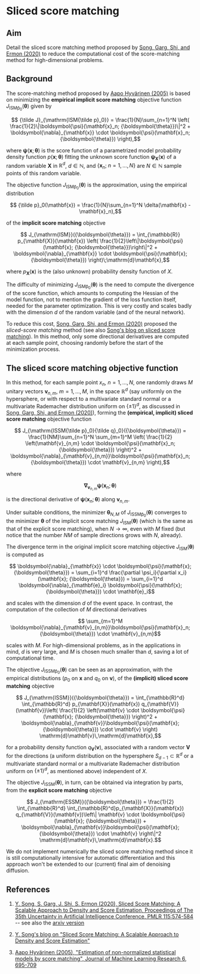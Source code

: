 # Sliced score matching

## Aim

Detail the sliced score matching method proposed by [Song, Garg, Shi, and Ermon (2020)](https://proceedings.mlr.press/v115/song20a.html) to reduce the computational cost of the score-matching method for high-dimensional problems.

## Background

The score-matching method proposed by [Aapo Hyvärinen (2005)](https://jmlr.org/papers/v6/hyvarinen05a.html) is based on minimizing the **empirical implicit score matching** objective function $J_{\mathrm{ISM{\tilde p}_0}}({\boldsymbol{\theta}})$ given by
```math
    {\tilde J}_{\mathrm{ISM{\tilde p}_0}} = \frac{1}{N}\sum_{n=1}^N \left( \frac{1}{2}\|\boldsymbol{\psi}(\mathbf{x}_n; {\boldsymbol{\theta}})\|^2 + \boldsymbol{\nabla}_{\mathbf{x}} \cdot \boldsymbol{\psi}(\mathbf{x}_n; {\boldsymbol{\theta}}) \right),
```
where $\boldsymbol{\psi}(\mathbf{x}; {\boldsymbol{\theta}})$ is the score function of a parametrized model probability density function $p(\mathbf{x}; \boldsymbol{\theta})$ fitting the unknown score function $\boldsymbol{\psi}_{\mathbf{X}}(\mathbf{x})$ of a random variable $\mathbf{X}$ in $\mathbb{R}^d$, $d\in\mathbb{N}$, and $\{\mathbf{x}_n; \;n=1, \ldots, N\}$ are $N\in \mathbb{N}$ sample points of this random variable.

The objective function $J_{\mathrm{ISM{\tilde p}_0}}({\boldsymbol{\theta}})$ is the approximation, using the empirical distribution
```math
    {\tilde p}_0(\mathbf{x}) = \frac{1}{N}\sum_{n=1}^N \delta(\mathbf{x} - \mathbf{x}_n),
```
of the **implicit score matching** objective
```math
    J_{\mathrm{ISM}}({\boldsymbol{\theta}}) = \int_{\mathbb{R}} p_{\mathbf{X}}(\mathbf{x}) \left( \frac{1}{2}\left\|\boldsymbol{\psi}(\mathbf{x}; {\boldsymbol{\theta}})\right\|^2 + \boldsymbol{\nabla}_{\mathbf{x}} \cdot \boldsymbol{\psi}(\mathbf{x}; {\boldsymbol{\theta}}) \right)\;\mathrm{d}\mathbf{x},
```
where $p_{\mathbf{X}}(\mathbf{x})$ is the (also unknown) probability density function of $X$.

The difficulty of minimizing $J_{\mathrm{ISM{\tilde p}_0}}({\boldsymbol{\theta}})$ is the need to compute the divergence of the score function, which amounts to computing the Hessian of the model function, not to mention the gradient of the loss function itself, needed for the parameter optimization. This is very costly and scales badly with the dimension $d$ of the random variable (and of the neural network).

To reduce this cost, [Song, Garg, Shi, and Ermon (2020)](https://proceedings.mlr.press/v115/song20a.html) proposed the *sliced-score matching* method (see also [Song's blog on sliced score matching](http://yang-song.net/blog/2019/ssm/)). In this method, only some directional derivatives are computed at each sample point, choosing randomly before the start of the minimization process.

## The sliced score matching objective function

In this method, for each sample point $x_n$, $n=1, \ldots, N$, one randomly draws $M$ unitary vectors $\mathbf{v}_{n, m}$, $m=1, \ldots, M$, in the space $\mathbb{R}^d$ (say uniformly on the hypersphere, or with respect to a multivariate standard normal or a multivariate Rademacher distribution uniform on $\{\pm 1\}^d$, as discussed in [Song, Garg, Shi, and Ermon (2020)](https://proceedings.mlr.press/v115/song20a.html)), forming the **(empirical, implicit) sliced score matching** objective function
```math
    J_{\mathrm{ISSM{\tilde p}_0}{\tilde q}_0}({\boldsymbol{\theta}}) = \frac{1}{NM}\sum_{n=1}^N \sum_{m=1}^M \left( \frac{1}{2} \left(\mathbf{v}_{n,m} \cdot \boldsymbol{\psi}(\mathbf{x}_n; {\boldsymbol{\theta}}) \right)^2 + \boldsymbol{\nabla}_{\mathbf{v}_{n,m}}\boldsymbol{\psi}(\mathbf{x}_n; {\boldsymbol{\theta}}) \cdot \mathbf{v}_{n,m} \right),
```
where
```math
\boldsymbol{\nabla}_{\mathbf{v}_{n,m}}\boldsymbol{\psi}(\mathbf{x}_n; {\boldsymbol{\theta}})
```
is the directional derivative of $\boldsymbol{\psi}(\mathbf{x}_n; {\boldsymbol{\theta}})$ along $\mathbf{v}_{n,m}$.

Under suitable conditions, the minimizer $\boldsymbol{\theta}_{N, M}$ of $J_{\mathrm{ISSM{\tilde p}_0}}({\boldsymbol{\theta}})$ converges to the minimizer $\boldsymbol{\theta}$ of the implicit score matching $J_{\mathrm{ISM}}({\boldsymbol{\theta}})$ (which is the same as that of the explicit score matching), when $N\rightarrow \infty$, even with $M$ fixed (but notice that the number $NM$ of sample directions grows with $N$, already).

The divergence term in the original implicit score matching objective $J_{\mathrm{ISM}}({\boldsymbol{\theta}})$ is computed as
```math
    \boldsymbol{\nabla}_{\mathbf{x}} \cdot \boldsymbol{\psi}(\mathbf{x}; {\boldsymbol{\theta}}) = \sum_{i=1}^d \frac{\partial \psi_i}{\partial x_i}(\mathbf{x}; {\boldsymbol{\theta}}) = \sum_{i=1}^d \boldsymbol{\nabla}_{\mathbf{e}_i} \boldsymbol{\psi}(\mathbf{x}; {\boldsymbol{\theta}}) \cdot \mathbf{e}_i
```
and scales with the dimension $d$ of the event space. In contrast, the computation of the collection of $M$ directional derivatives
```math
    \sum_{m=1}^M \boldsymbol{\nabla}_{\mathbf{v}_{n,m}}\boldsymbol{\psi}(\mathbf{x}_n; {\boldsymbol{\theta}}) \cdot \mathbf{v}_{n,m}
```
scales with $M$. For high-dimensional problems, as in the applications in mind, $d$ is very large, and $M$ is chosen much smaller than $d$, saving a lot of computational time.

The objective $J_{\mathrm{ISSM{\tilde p}_0}}({\boldsymbol{\theta}})$ can be seen as an approximation, with the empirical distributions ($p_0$ on $\mathbf{x}$ and $q_0$ on $\mathbf{v}$), of the **(implicit) sliced score matching** objective
```math
    J_{\mathrm{ISSM}}({\boldsymbol{\theta}}) = \int_{\mathbb{R}^d} \int_{\mathbb{R}^d} p_{\mathbf{X}}(\mathbf{x}) q_{\mathbf{V}}(\mathbf{v})\left( \frac{1}{2} \left(\mathbf{v} \cdot \boldsymbol{\psi}(\mathbf{x}; {\boldsymbol{\theta}}) \right)^2 + \boldsymbol{\nabla}_{\mathbf{v}}\boldsymbol{\psi}(\mathbf{x}; {\boldsymbol{\theta}}) \cdot \mathbf{v} \right) \mathrm{d}\mathbf{v}\,\mathrm{d}\mathbf{x},
```
for a probability density function $q_{\mathbf{V}}(\mathbf{v})$, associated with a random vector $\mathbf{V}$ for the directions (a uniform distribution on the hypersphere $S_{d-1}\subset \mathbb{R}^d$ or a multivariate standard normal or a multivariate Rademacher distribution uniform on $\{\pm 1\}^d$, as mentioned above) independent of $X$.

The objective $J_{\mathrm{ISSM}}({\boldsymbol{\theta}})$, in turn, can be obtained via integration by parts, from the **explicit score matching** objective
```math
    J_{\mathrm{ESSM}}({\boldsymbol{\theta}}) = \frac{1}{2} \int_{\mathbb{R}^d} \int_{\mathbb{R}^d}p_{\mathbf{X}}(\mathbf{x}) q_{\mathbf{V}}(\mathbf{v})\left\| \mathbf{v} \cdot \boldsymbol{\psi}(\mathbf{x}; {\boldsymbol{\theta}}) + \boldsymbol{\nabla}_{\mathbf{v}}\boldsymbol{\psi}(\mathbf{x}; {\boldsymbol{\theta}}) \cdot \mathbf{v} \right\|^2 \mathrm{d}\mathbf{v}\,\mathrm{d}\mathbf{x}.
```

We do not implement numerically the sliced score matching method since it is still computationally intensive for automatic differentiation and this approach won't be extended to our (current) final aim of denoising diffusion.

## References

1. [Y. Song, S. Garg, J. Shi, S. Ermon (2020), Sliced Score Matching: A Scalable Approach to Density and Score Estimation, Proceedings of The 35th Uncertainty in Artificial Intelligence Conference, PMLR 115:574-584](https://proceedings.mlr.press/v115/song20a.html) -- see also the [arxiv version](https://arxiv.org/abs/1905.07088)
1. [Y. Song's blog on "Sliced Score Matching: A Scalable Approach to Density and Score Estimation"](http://yang-song.net/blog/2019/ssm/)

1. [Aapo Hyvärinen (2005), "Estimation of non-normalized statistical models by score matching", Journal of Machine Learning Research 6, 695-709](https://jmlr.org/papers/v6/hyvarinen05a.html)